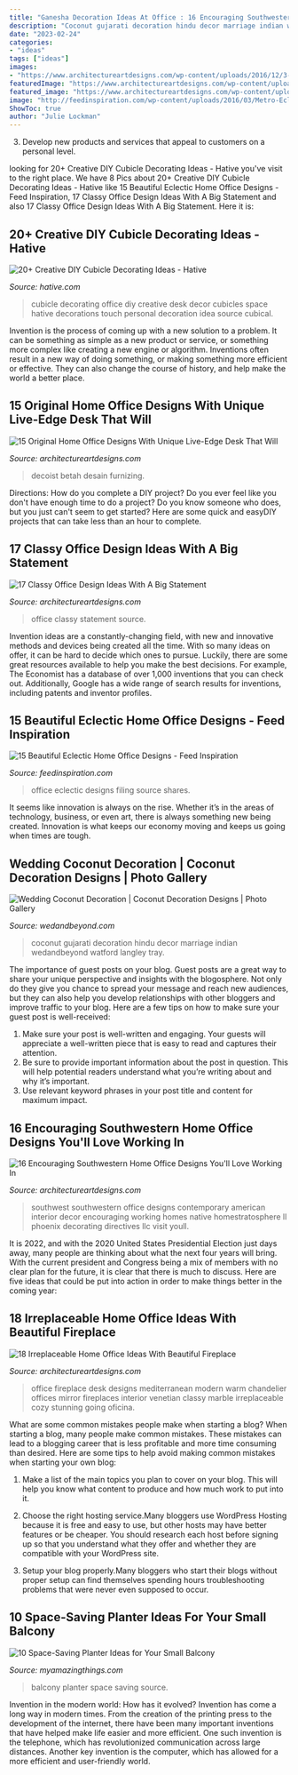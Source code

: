 ```yaml
---
title: "Ganesha Decoration Ideas At Office : 16 Encouraging Southwestern Home Office Designs You&#039;ll Love Working In"
description: "Coconut gujarati decoration hindu decor marriage indian wedandbeyond watford langley tray"
date: "2023-02-24"
categories:
- "ideas"
tags: ["ideas"]
images:
- "https://www.architectureartdesigns.com/wp-content/uploads/2016/12/3-12.jpg"
featuredImage: "https://www.architectureartdesigns.com/wp-content/uploads/2016/04/16-Encouraging-Southwestern-Home-Office-Designs-Youll-Love-Working-In-11.jpg"
featured_image: "https://www.architectureartdesigns.com/wp-content/uploads/2016/12/3-12.jpg"
image: "http://feedinspiration.com/wp-content/uploads/2016/03/Metro-Eclectic-Home-Office-Decoration-ideas.jpg"
ShowToc: true
author: "Julie Lockman"
---
```



3. Develop new products and services that appeal to customers on a personal level.

	

		
looking for 20+ Creative DIY Cubicle Decorating Ideas - Hative you've visit to the right place. We have 8 Pics about 20+ Creative DIY Cubicle Decorating Ideas - Hative like 15 Beautiful Eclectic Home Office Designs - Feed Inspiration, 17 Classy Office Design Ideas With A Big Statement and also 17 Classy Office Design Ideas With A Big Statement. Here it is:
		
    
## 20+ Creative DIY Cubicle Decorating Ideas - Hative

<img loading=lazy src="https://hative.com/wp-content/uploads/2014/06/cubicle-decorating-ideas/21-office-cubicle-decorating-ideas.jpg" onerror="this.onerror=null;this.src='https://tse4.mm.bing.net/th?id=OIP.gHPbaqnvbcnnYzIu0egJvwHaFj&amp;pid=15.1';" alt="20+ Creative DIY Cubicle Decorating Ideas - Hative">

_Source: hative.com_

>cubicle decorating office diy creative desk decor cubicles space hative decorations touch personal decoration idea source cubical. 

	

Invention is the process of coming up with a new solution to a problem. It can be something as simple as a new product or service, or something more complex like creating a new engine or algorithm. Inventions often result in a new way of doing something, or making something more efficient or effective. They can also change the course of history, and help make the world a better place.

    
## 15 Original Home Office Designs With Unique Live-Edge Desk That Will

<img loading=lazy src="https://www.architectureartdesigns.com/wp-content/uploads/2016/12/3-12.jpg" onerror="this.onerror=null;this.src='https://tse2.mm.bing.net/th?id=OIP.H-wwhmWCvrTvATTWyH7nKwHaE8&amp;pid=15.1';" alt="15 Original Home Office Designs With Unique Live-Edge Desk That Will">

_Source: architectureartdesigns.com_

>decoist betah desain furnizing. 

	

Directions: How do you complete a DIY project?
Do you ever feel like you don't have enough time to do a project? Do you know someone who does, but you just can't seem to get started? Here are some quick and easyDIY projects that can take less than an hour to complete.

    
## 17 Classy Office Design Ideas With A Big Statement

<img loading=lazy src="https://www.architectureartdesigns.com/wp-content/uploads/2015/04/1331-630x394.jpg" onerror="this.onerror=null;this.src='https://tse4.mm.bing.net/th?id=OIP.5Pt8suKygLJJRH3uk0BAOQHaEo&amp;pid=15.1';" alt="17 Classy Office Design Ideas With A Big Statement">

_Source: architectureartdesigns.com_

>office classy statement source. 

	

Invention ideas are a constantly-changing field, with new and innovative methods and devices being created all the time. With so many ideas on offer, it can be hard to decide which ones to pursue. Luckily, there are some great resources available to help you make the best decisions. For example, The Economist has a database of over 1,000 inventions that you can check out. Additionally, Google has a wide range of search results for inventions, including patents and inventor profiles.

    
## 15 Beautiful Eclectic Home Office Designs - Feed Inspiration

<img loading=lazy src="http://feedinspiration.com/wp-content/uploads/2016/03/Metro-Eclectic-Home-Office-Decoration-ideas.jpg" onerror="this.onerror=null;this.src='https://tse4.mm.bing.net/th?id=OIP.IySfk3JJyjadXCNPZM6DugHaLJ&amp;pid=15.1';" alt="15 Beautiful Eclectic Home Office Designs - Feed Inspiration">

_Source: feedinspiration.com_

>office eclectic designs filing source shares. 

	

It seems like innovation is always on the rise. Whether it’s in the areas of technology, business, or even art, there is always something new being created. Innovation is what keeps our economy moving and keeps us going when times are tough.

    
## Wedding Coconut Decoration | Coconut Decoration Designs | Photo Gallery

<img loading=lazy src="http://wedandbeyond.com/images/photo_gallery/category-images/1-17032603jpg.jpg" onerror="this.onerror=null;this.src='https://tse4.mm.bing.net/th?id=OIP._ZKHJyaU6d1fcJX7v02lLQHaLH&amp;pid=15.1';" alt="Wedding Coconut Decoration | Coconut Decoration Designs | Photo Gallery">

_Source: wedandbeyond.com_

>coconut gujarati decoration hindu decor marriage indian wedandbeyond watford langley tray. 

	

The importance of guest posts on your blog.
Guest posts are a great way to share your unique perspective and insights with the blogosphere. Not only do they give you chance to spread your message and reach new audiences, but they can also help you develop relationships with other bloggers and improve traffic to your blog. Here are a few tips on how to make sure your guest post is well-received: 
1. Make sure your post is well-written and engaging. Your guests will appreciate a well-written piece that is easy to read and captures their attention. 
2. Be sure to provide important information about the post in question. This will help potential readers understand what you’re writing about and why it’s important. 
3. Use relevant keyword phrases in your post title and content for maximum impact.

    
## 16 Encouraging Southwestern Home Office Designs You&#039;ll Love Working In

<img loading=lazy src="https://www.architectureartdesigns.com/wp-content/uploads/2016/04/16-Encouraging-Southwestern-Home-Office-Designs-Youll-Love-Working-In-11.jpg" onerror="this.onerror=null;this.src='https://tse1.mm.bing.net/th?id=OIP.xewBYxXdmaZKsSvnD1UGNAHaE7&amp;pid=15.1';" alt="16 Encouraging Southwestern Home Office Designs You&#039;ll Love Working In">

_Source: architectureartdesigns.com_

>southwest southwestern office designs contemporary american interior decor encouraging working homes native homestratosphere ll phoenix decorating directives llc visit youll. 

	

It is 2022, and with the 2020 United States Presidential Election just days away, many people are thinking about what the next four years will bring. With the current president and Congress being a mix of members with no clear plan for the future, it is clear that there is much to discuss. Here are five ideas that could be put into action in order to make things better in the coming year: 

    
## 18 Irreplaceable Home Office Ideas With Beautiful Fireplace

<img loading=lazy src="https://www.architectureartdesigns.com/wp-content/uploads/2015/12/99-630x611.jpg" onerror="this.onerror=null;this.src='https://tse4.mm.bing.net/th?id=OIP.yPA04VpSuNWPFeqqf1BtBAHaHL&amp;pid=15.1';" alt="18 Irreplaceable Home Office Ideas With Beautiful Fireplace">

_Source: architectureartdesigns.com_

>office fireplace desk designs mediterranean modern warm chandelier offices mirror fireplaces interior venetian classy marble irreplaceable cozy stunning going oficina. 

	

What are some common mistakes people make when starting a blog?
When starting a blog, many people make common mistakes. These mistakes can lead to a blogging career that is less profitable and more time consuming than desired. Here are some tips to help avoid making common mistakes when starting your own blog:
1. Make a list of the main topics you plan to cover on your blog. This will help you know what content to produce and how much work to put into it.

2. Choose the right hosting service.Many bloggers use WordPress Hosting because it is free and easy to use, but other hosts may have better features or be cheaper. You should research each host before signing up so that you understand what they offer and whether they are compatible with your WordPress site.

3. Setup your blog properly.Many bloggers who start their blogs without proper setup can find themselves spending hours troubleshooting problems that were never even supposed to occur.

    
## 10 Space-Saving Planter Ideas For Your Small Balcony

<img loading=lazy src="http://myamazingthings.com/wp-content/uploads/2017/01/idea3-1.jpg" onerror="this.onerror=null;this.src='https://tse4.mm.bing.net/th?id=OIP.V18mttBz5czfVT3KY_9nHQHaJ4&amp;pid=15.1';" alt="10 Space-Saving Planter Ideas for Your Small Balcony">

_Source: myamazingthings.com_

>balcony planter space saving source. 

	

Invention in the modern world: How has it evolved?
Invention has come a long way in modern times. From the creation of the printing press to the development of the internet, there have been many important inventions that have helped make life easier and more efficient. One such invention is the telephone, which has revolutionized communication across large distances. Another key invention is the computer, which has allowed for a more efficient and user-friendly world.

